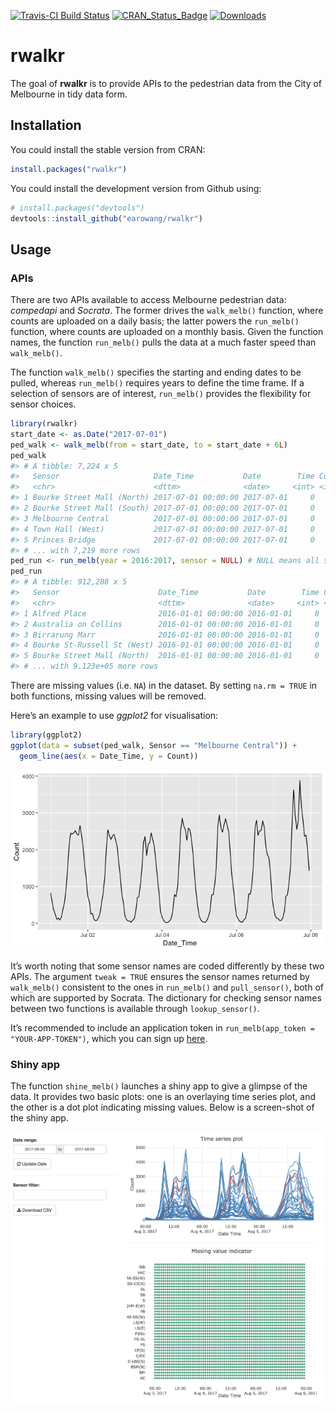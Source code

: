 
<!-- README.md is generated from README.Rmd. Please edit that file -->

[![Travis-CI Build
Status](https://travis-ci.org/earowang/rwalkr.svg?branch=master)](https://travis-ci.org/earowang/rwalkr)
[![CRAN\_Status\_Badge](http://www.r-pkg.org/badges/version/rwalkr)](https://cran.r-project.org/package=rwalkr)
[![Downloads](http://cranlogs.r-pkg.org/badges/rwalkr?color=brightgreen)](https://cran.r-project.org/package=rwalkr)

# rwalkr

The goal of **rwalkr** is to provide APIs to the pedestrian data from
the City of Melbourne in tidy data form.

## Installation

You could install the stable version from CRAN:

``` r
install.packages("rwalkr")
```

You could install the development version from Github using:

``` r
# install.packages("devtools")
devtools::install_github("earowang/rwalkr")
```

## Usage

### APIs

There are two APIs available to access Melbourne pedestrian data:
*compedapi* and *Socrata*. The former drives the `walk_melb()` function,
where counts are uploaded on a daily basis; the latter powers the
`run_melb()` function, where counts are uploaded on a monthly basis.
Given the function names, the function `run_melb()` pulls the data at a
much faster speed than `walk_melb()`.

The function `walk_melb()` specifies the starting and ending dates to be
pulled, whereas `run_melb()` requires years to define the time frame. If
a selection of sensors are of interest, `run_melb()` provides the
flexibility for sensor choices.

``` r
library(rwalkr)
start_date <- as.Date("2017-07-01")
ped_walk <- walk_melb(from = start_date, to = start_date + 6L)
ped_walk
#> # A tibble: 7,224 x 5
#>   Sensor                     Date_Time           Date        Time Count
#>   <chr>                      <dttm>              <date>     <int> <int>
#> 1 Bourke Street Mall (North) 2017-07-01 00:00:00 2017-07-01     0   280
#> 2 Bourke Street Mall (South) 2017-07-01 00:00:00 2017-07-01     0   177
#> 3 Melbourne Central          2017-07-01 00:00:00 2017-07-01     0   826
#> 4 Town Hall (West)           2017-07-01 00:00:00 2017-07-01     0   682
#> 5 Princes Bridge             2017-07-01 00:00:00 2017-07-01     0     0
#> # ... with 7,219 more rows
ped_run <- run_melb(year = 2016:2017, sensor = NULL) # NULL means all sensors
ped_run
#> # A tibble: 912,288 x 5
#>   Sensor                      Date_Time           Date        Time Count
#>   <chr>                       <dttm>              <date>     <int> <int>
#> 1 Alfred Place                2016-01-01 00:00:00 2016-01-01     0    NA
#> 2 Australia on Collins        2016-01-01 00:00:00 2016-01-01     0  1081
#> 3 Birrarung Marr              2016-01-01 00:00:00 2016-01-01     0  1405
#> 4 Bourke St-Russell St (West) 2016-01-01 00:00:00 2016-01-01     0  1900
#> 5 Bourke Street Mall (North)  2016-01-01 00:00:00 2016-01-01     0   461
#> # ... with 9.123e+05 more rows
```

There are missing values (i.e. `NA`) in the dataset. By setting `na.rm =
TRUE` in both functions, missing values will be removed.

Here’s an example to use *ggplot2* for visualisation:

``` r
library(ggplot2)
ggplot(data = subset(ped_walk, Sensor == "Melbourne Central")) +
  geom_line(aes(x = Date_Time, y = Count))
```

![](man/figure/plot-1.png)<!-- -->

It’s worth noting that some sensor names are coded differently by these
two APIs. The argument `tweak = TRUE` ensures the sensor names returned
by `walk_melb()` consistent to the ones in `run_melb()` and
`pull_sensor()`, both of which are supported by Socrata. The dictionary
for checking sensor names between two functions is available through
`lookup_sensor()`.

It’s recommended to include an application token in `run_melb(app_token
= "YOUR-APP-TOKEN")`, which you can sign up
[here](https://data.melbourne.vic.gov.au/profile/app_tokens).

### Shiny app

The function `shine_melb()` launches a shiny app to give a glimpse of
the data. It provides two basic plots: one is an overlaying time series
plot, and the other is a dot plot indicating missing values. Below is a
screen-shot of the shiny app.

![](man/figure/shiny.png)

